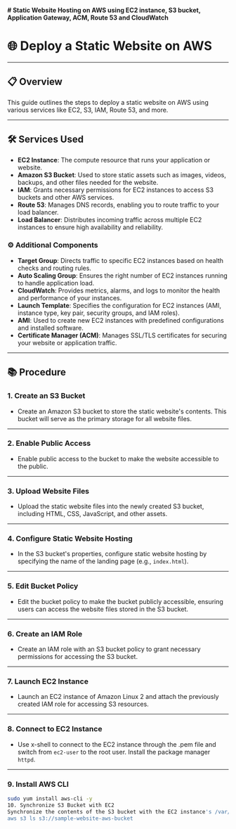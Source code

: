 **# Static Website Hosting on AWS using EC2 instance, S3 bucket, Application Gateway, ACM, Route 53 and CloudWatch**
# 🌐 Deploy a Static Website on AWS

---

## 📋 Overview

This guide outlines the steps to deploy a static website on AWS using various services like EC2, S3, IAM, Route 53, and more.

---

## 🛠️ Services Used

- **EC2 Instance**: The compute resource that runs your application or website.
- **Amazon S3 Bucket**: Used to store static assets such as images, videos, backups, and other files needed for the website.
- **IAM**: Grants necessary permissions for EC2 instances to access S3 buckets and other AWS services.
- **Route 53**: Manages DNS records, enabling you to route traffic to your load balancer.
- **Load Balancer**: Distributes incoming traffic across multiple EC2 instances to ensure high availability and reliability.

### ⚙️ Additional Components

- **Target Group**: Directs traffic to specific EC2 instances based on health checks and routing rules.
- **Auto Scaling Group**: Ensures the right number of EC2 instances running to handle application load.
- **CloudWatch**: Provides metrics, alarms, and logs to monitor the health and performance of your instances.
- **Launch Template**: Specifies the configuration for EC2 instances (AMI, instance type, key pair, security groups, and IAM roles).
- **AMI**: Used to create new EC2 instances with predefined configurations and installed software.
- **Certificate Manager (ACM)**: Manages SSL/TLS certificates for securing your website or application traffic.

---

## 📚 Procedure

### 1. Create an S3 Bucket
- Create an Amazon S3 bucket to store the static website's contents. This bucket will serve as the primary storage for all website files.

---

### 2. Enable Public Access
- Enable public access to the bucket to make the website accessible to the public.

---

### 3. Upload Website Files
- Upload the static website files into the newly created S3 bucket, including HTML, CSS, JavaScript, and other assets.

---

### 4. Configure Static Website Hosting
- In the S3 bucket's properties, configure static website hosting by specifying the name of the landing page (e.g., `index.html`).

---

### 5. Edit Bucket Policy
- Edit the bucket policy to make the bucket publicly accessible, ensuring users can access the website files stored in the S3 bucket.

---

### 6. Create an IAM Role
- Create an IAM role with an S3 bucket policy to grant necessary permissions for accessing the S3 bucket.

---

### 7. Launch EC2 Instance
- Launch an EC2 instance of Amazon Linux 2 and attach the previously created IAM role for accessing S3 resources.

---

### 8. Connect to EC2 Instance
- Use x-shell to connect to the EC2 instance through the .pem file and switch from `ec2-user` to the root user. Install the package manager `httpd`.

---

### 9. Install AWS CLI
```bash
sudo yum install aws-cli -y
10. Synchronize S3 Bucket with EC2
Synchronize the contents of the S3 bucket with the EC2 instance's /var/www/html directory using:
aws s3 ls s3://sample-website-aws-bucket

